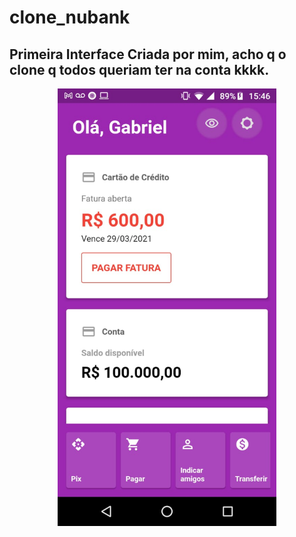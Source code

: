 # clone_nubank

## Primeira Interface Criada por mim, acho q o clone q todos queriam ter na conta kkkk.


<p align="center">
 <img src="clone-interface-nubank.jpeg" width="350" title="hover text">
</p>

